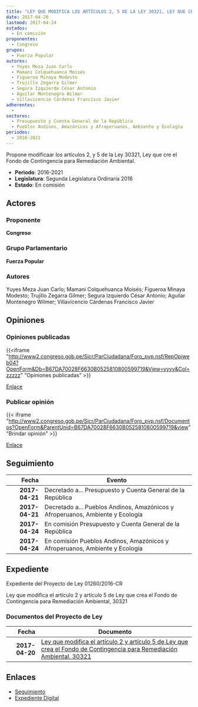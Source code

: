 ```yaml
---
title: "LEY QUE MODIFICA LOS ARTÍCULOS 2, 5 DE LA LEY 30321, LEY QUE CREA EL FONDO DE CONTINGENCIA PARA REMEDIACIÓN AMBIENTAL"
date: 2017-04-20
lastmod: 2017-04-24
estados: 
  - En comisión
proponentes: 
  - Congreso
grupos: 
  - Fuerza Popular
autores: 
  - Yuyes Meza Juan Carlo
  - Mamani Colquehuanca Moisés
  - Figueroa Minaya Modesto
  - Trujillo Zegarra Gilmer
  - Segura Izquierdo César Antonio
  - Aguilar Montenegro Wilmer
  - Villavicencio Cárdenas Francisco Javier
adherentes: 
  - 
sectores: 
  - Presupuesto y Cuenta General de la República
  - Pueblos Andinos, Amazónicos y Afroperuanos, Ambiente y Ecología
periodos: 
  - 2016-2021
---
```


Propone modificaar los artículos 2, y 5 de la Ley 30321, Ley que cre el Fondo de Contingencia para Remediación Ambiental.

- **Periodo**: 2016-2021
- **Legislatura**: Segunda Legislatura Ordinaria 2016
- **Estado**: En comisión

## Actores

### Proponente

**Congreso**

### Grupo Parlamentario

**Fuerza Popular**

### Autores

Yuyes Meza Juan Carlo; Mamani Colquehuanca Moisés; Figueroa Minaya Modesto; Trujillo Zegarra Gilmer; Segura Izquierdo César Antonio; Aguilar Montenegro Wilmer; Villavicencio Cárdenas Francisco Javier


## Opiniones

### Opiniones publicadas

{{<iframe "http://www2.congreso.gob.pe/Sicr/ParCiudadana/Foro_pvp.nsf/RepOpiweb04?OpenForm&Db=B67DA70028F6630B0525810800599719&View=yyyy&Col=zzzzz" "Opiniones publicadas" >}}

[Enlace](http://www2.congreso.gob.pe/Sicr/ParCiudadana/Foro_pvp.nsf/RepOpiweb04?OpenForm&Db=B67DA70028F6630B0525810800599719&View=yyyy&Col=zzzzz)
### Publicar opinión

{{< iframe "http://www2.congreso.gob.pe/Sicr/ParCiudadana/Foro_pvp.nsf/Documentos?OpenForm&ParentUnid=B67DA70028F6630B0525810800599719&view" "Brindar opinión" >}}

[Enlace](http://www2.congreso.gob.pe/Sicr/ParCiudadana/Foro_pvp.nsf/Documentos?OpenForm&ParentUnid=B67DA70028F6630B0525810800599719&view)

## Seguimiento

| Fecha | Evento |
|------:|--------|
| **2017-04-21** | Decretado a... Presupuesto y Cuenta General de la República|
| **2017-04-21** | Decretado a... Pueblos Andinos, Amazónicos y Afroperuanos, Ambiente y Ecología|
| **2017-04-24** | En comisión Presupuesto y Cuenta General de la República|
| **2017-04-24** | En comisión Pueblos Andinos, Amazónicos y Afroperuanos, Ambiente y Ecología|


## Expediente

Expediente del Proyecto de Ley 01260/2016-CR

Ley que modifica el artículo 2 y artículo 5 de Ley que crea el Fondo de Contingencia para Remediación Ambiental, 30321


### Documentos del Proyecto de Ley

| Fecha | Documento |
|------:|--------|
| **2017-04-20** | [Ley que modifica el artículo 2 y artículo 5 de Ley que crea el Fondo de Contingencia para Remediación Ambiental, 30321](http://www.leyes.congreso.gob.pe/Documentos/2016_2021/Proyectos_de_Ley_y_de_Resoluciones_Legislativas/PL0126020170420..pdf) |

## Enlaces 

- [Seguimiento](http://www2.congreso.gob.pe/Sicr/TraDocEstProc/CLProLey2016.nsf/f7fff46988ca05b1052578e100829cc7/e65281e81826211e0525810800691af8?OpenDocument)
- [Expediente Digital](http://www2.congreso.gob.pehttp://www2.congreso.gob.pe/Sicr/TraDocEstProc/CLProLey2016.nsf/f7fff46988ca05b1052578e100829cc7/e65281e81826211e0525810800691af8?OpenDocument&Click=05257FB7005EB655.eb71d0cf91d8294e05256cdf006b5706/$Body/0.1C6C)
